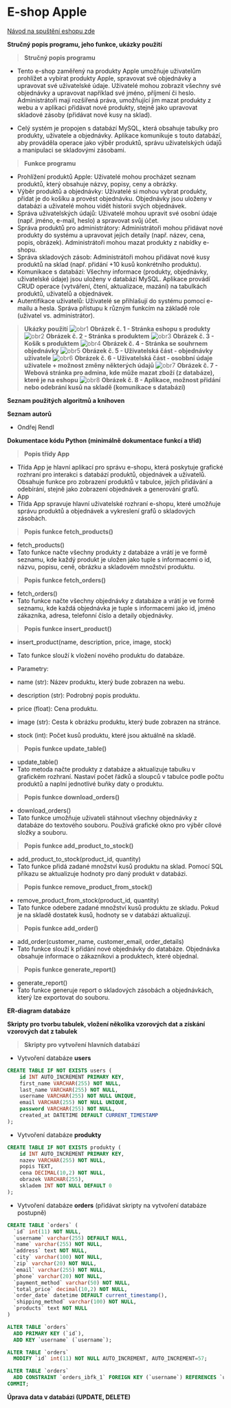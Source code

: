 # E-shop Apple
[Návod na spuštění eshopu zde](navod.txt)


**Stručný popis programu, jeho funkce, ukázky použití**
>**Stručný popis programu**
- Tento e-shop zaměřený na produkty Apple umožňuje uživatelům prohlížet a vybírat produkty Apple, spravovat své objednávky a upravovat své uživatelské údaje. Uživatelé mohou zobrazit všechny své objednávky a upravovat například své jméno, příjmení či heslo. Administrátoři mají rozšířená práva, umožňující jim mazat produkty z webu a v aplikaci přidávat nové produkty, stejně jako upravovat skladové zásoby (přidávat nové kusy na sklad).

- Celý systém je propojen s databází MySQL, která obsahuje tabulky pro produkty, uživatele a objednávky. Aplikace komunikuje s touto databází, aby prováděla operace jako výběr produktů, správu uživatelských údajů a manipulaci se skladovými zásobami.
>**Funkce programu**
- Prohlížení produktů Apple:
  Uživatelé mohou procházet seznam produktů, který obsahuje názvy, popisy, ceny a obrázky.
- Výběr produktů a objednávky:
  Uživatelé si mohou vybrat produkty, přidat je do košíku a provést objednávku.
  Objednávky jsou uloženy v databázi a uživatelé mohou vidět historii svých objednávek.
- Správa uživatelských údajů:
  Uživatelé mohou upravit své osobní údaje (např. jméno, e-mail, heslo) a spravovat svůj účet.
- Správa produktů pro administrátory:
  Administrátoři mohou přidávat nové produkty do systému a upravovat jejich detaily (např. název, cena, popis, obrázek).
  Administrátoři mohou mazat produkty z nabídky e-shopu.
- Správa skladových zásob:
  Administrátoři mohou přidávat nové kusy produktů na sklad (např. přidání +10 kusů konkrétního produktu).
- Komunikace s databází:
  Všechny informace (produkty, objednávky, uživatelské údaje) jsou uloženy v databázi MySQL.
  Aplikace provádí CRUD operace (vytváření, čtení, aktualizace, mazání) na tabulkách produktů, uživatelů a objednávek.
- Autentifikace uživatelů:
  Uživatelé se přihlašují do systému pomocí e-mailu a hesla.
  Správa přístupu k různým funkcím na základě role (uživatel vs. administrátor).
>**Ukázky použití**
![obr1](ukazka/ukazka1.jpg)
**Obrázek č. 1 - Stránka eshopu s produkty**
![obr2](ukazka/ukazka2.jpg)
**Obrázek č. 2 - Stránka s produktem**
![obr3](ukazka/ukazka3.jpg)
**Obrázek č. 3 - Košík s produktem**
![obr4](ukazka/ukazka4.jpg)
**Obrázek č. 4 - Stránka se souhrnem objednávky**
![obr5](ukazka/ukazka5.jpg)
**Obrázek č. 5 - Uživatelská část - objednávky uživatele**
![obr6](ukazka/ukazka6.jpg)
**Obrázek č. 6 - Uživatelská část - osobbní údaje uživatele + možnost změny některých údajů**
![obr7](ukazka/ukazka7.jpg)
**Obrázek č. 7 - Webová stránka pro admina, kde může mazat zboží (z databáze), které je na eshopu**
![obr8](ukazka/ukazka8.jpg)
**Obrázek č. 8 - Aplikace, možnost přidání nebo odebrání kusů na skladě (komunikace s databází)**




**Seznam použitých algoritmů a knihoven**

**Seznam autorů**
- Ondřej Rendl

**Dokumentace kódu Python (minimálně dokumentace funkcí a tříd)**
>**Popis třídy App**
-  Třída App je hlavní aplikací pro správu e-shopu, která poskytuje grafické rozhraní pro interakci s databází produktů, objednávek a uživatelů. Obsahuje funkce pro zobrazení produktů v tabulce, jejich přidávání a odebírání, stejně jako zobrazení objednávek a generování grafů.
-  App
  - Třída App spravuje hlavní uživatelské rozhraní e-shopu, které umožňuje správu produktů a objednávek a vykreslení grafů o skladových zásobách.
>**Popis funkce fetch_products()**
-  fetch_products()
-  Tato funkce načte všechny produkty z databáze a vrátí je ve formě seznamu, kde každý produkt je uložen jako tuple s informacemi o id, názvu, popisu, ceně, obrázku a skladovém množství produktu.

>**Popis funkce fetch_orders()**
-  fetch_orders()
-  Tato funkce načte všechny objednávky z databáze a vrátí je ve formě seznamu, kde každá objednávka je tuple s informacemi jako id, jméno zákazníka, adresa, telefonní číslo a detaily objednávky.

>**Popis funkce insert_product()**
-  insert_product(name, description, price, image, stock)
-  Tato funkce slouží k vložení nového produktu do databáze.
-  Parametry:

-  name (str): Název produktu, který bude zobrazen na webu.
-  description (str): Podrobný popis produktu.
-  price (float): Cena produktu.
-  image (str): Cesta k obrázku produktu, který bude zobrazen na stránce.
-  stock (int): Počet kusů produktu, které jsou aktuálně na skladě.


>**Popis funkce update_table()**
-  update_table()
-  Tato metoda načte produkty z databáze a aktualizuje tabulku v grafickém rozhraní. Nastaví počet řádků a sloupců v tabulce podle počtu produktů a naplní jednotlivé buňky daty o produktu.

>**Popis funkce download_orders()**
-  download_orders()
-  Tato funkce umožňuje uživateli stáhnout všechny objednávky z databáze do textového souboru. Používá grafické okno pro výběr cílové složky a souboru.

>**Popis funkce add_product_to_stock()**
-  add_product_to_stock(product_id, quantity)
-  Tato funkce přidá zadané množství kusů produktu na sklad. Pomocí SQL příkazu se aktualizuje hodnoty pro daný produkt v databázi.

>**Popis funkce remove_product_from_stock()**
-  remove_product_from_stock(product_id, quantity)
-  Tato funkce odebere zadané množství kusů produktu ze skladu. Pokud je na skladě dostatek kusů, hodnoty se v databázi aktualizují.

>**Popis funkce add_order()**
-  add_order(customer_name, customer_email, order_details)
-  Tato funkce slouží k přidání nové objednávky do databáze. Objednávka obsahuje informace o zákazníkovi a produktech, které objednal.

>**Popis funkce generate_report()**
-  generate_report()
-  Tato funkce generuje report o skladových zásobách a objednávkách, který lze exportovat do souboru.

**ER-diagram databáze**

**Skripty pro tvorbu tabulek, vložení několika vzorových dat a získání vzorových dat z tabulek**
>**Skripty pro vytvoření hlavních databází**
-  Vytvoření databáze **users**
```sql
CREATE TABLE IF NOT EXISTS users (
    id INT AUTO_INCREMENT PRIMARY KEY,
    first_name VARCHAR(255) NOT NULL,
    last_name VARCHAR(255) NOT NULL,
    username VARCHAR(255) NOT NULL UNIQUE,
    email VARCHAR(255) NOT NULL UNIQUE,
    password VARCHAR(255) NOT NULL,
    created_at DATETIME DEFAULT CURRENT_TIMESTAMP
);
```
-  Vytvoření databáze **produkty**
```sql
CREATE TABLE IF NOT EXISTS produkty (
    id INT AUTO_INCREMENT PRIMARY KEY,
    nazev VARCHAR(255) NOT NULL,
    popis TEXT,
    cena DECIMAL(10,2) NOT NULL,
    obrazek VARCHAR(255),
    skladem INT NOT NULL DEFAULT 0
);
```
-  Vytvoření databáze **orders** (přidávat skripty na vytvoření databáze postupně)
```sql
CREATE TABLE `orders` (
  `id` int(11) NOT NULL,
  `username` varchar(255) DEFAULT NULL,
  `name` varchar(255) NOT NULL,
  `address` text NOT NULL,
  `city` varchar(100) NOT NULL,
  `zip` varchar(20) NOT NULL,
  `email` varchar(255) NOT NULL,
  `phone` varchar(20) NOT NULL,
  `payment_method` varchar(50) NOT NULL,
  `total_price` decimal(10,2) NOT NULL,
  `order_date` datetime DEFAULT current_timestamp(),
  `shipping_method` varchar(100) NOT NULL,
  `products` text NOT NULL
)
```
```sql
ALTER TABLE `orders`
  ADD PRIMARY KEY (`id`),
  ADD KEY `username` (`username`);
```
```sql
ALTER TABLE `orders`
  MODIFY `id` int(11) NOT NULL AUTO_INCREMENT, AUTO_INCREMENT=57;
```
```sql
ALTER TABLE `orders`
  ADD CONSTRAINT `orders_ibfk_1` FOREIGN KEY (`username`) REFERENCES `users` (`username`) ON DELETE CASCADE;
COMMIT;
```



**Úprava data v databázi (UPDATE, DELETE)**

  
